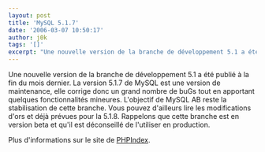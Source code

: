 ```yaml
---
layout: post
title: 'MySQL 5.1.7'
date: '2006-03-07 10:50:17'
author: j0k
tags: '[]'
excerpt: "Une nouvelle version de la branche de développement 5.1 a été publié à la fin du mois dernier.     \nLa version 5.1.7 de MySQL est une version de maintenance, elle corrige donc un grand nombre de buGs tout en apportant quelques fonctionnalités mineures. L'objectif de MySQL AB reste la stabilisation de cette branche. Vous pouvez d'ailleurs lire les modifications      …"
---
```


Une nouvelle version de la branche de développement 5.1 a été publié à la fin du mois dernier.
La version 5.1.7 de MySQL est une version de maintenance, elle corrige donc un grand nombre de buGs tout en apportant quelques fonctionnalités mineures. L'objectif de MySQL AB reste la stabilisation de cette branche. Vous pouvez d'ailleurs lire les modifications d'ors et déjà prévues pour la 5.1.8.   Rappelons que cette branche est en version beta et qu'il est déconseillé de l'utiliser en production.

Plus d'informations sur le site de [PHPIndex](http://www.phpindex.com/index.php/2006/03/07/1980-mysql-517).

